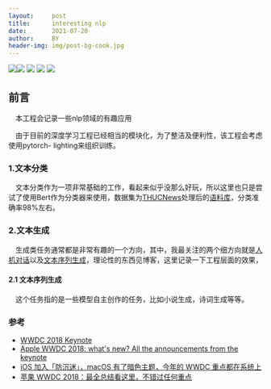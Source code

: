 ```yaml
---
layout:     post
title:      interesting nlp
date:       2021-07-20
author:     BY
header-img: img/post-bg-cook.jpg
---
```


[![](https://img.shields.io/badge/Python->=3.6-blue.svg)](https://www.python.org/)[![](https://img.shields.io/badge/tensorboard-2.4.1-brightgreen.svg)](https://pypi.python.org/pypi/pandas/0.23.0)
[![](https://img.shields.io/badge/transformers-4.8.2-brightgreen.svg)](https://pypi.python.org/pypi/numpy/1.14.3)
[![](https://img.shields.io/badge/pytorchliginting-1.3.8-brightgreen.svg)](https://pypi.python.org/pypi/keras/2.1.6)
[![](https://img.shields.io/badge/pytorch->=1.4-brightgreen.svg)](https://pytorch.org/get-started/locally/)<br>

## 前言

&emsp;本工程会记录一些nlp领域的有趣应用

&emsp;由于目前的深度学习工程已经相当的模块化，为了整洁及便利性，该工程会考虑使用pytorch- lighting来组织训练。

### 1.文本分类

&emsp;文本分类作为一项非常基础的工作，看起来似乎没那么好玩，所以这里也只是尝试了使用Bert作为分类器来使用，数据集为[THUCNews](http://thuctc.thunlp.org/)处理后的[语料库](https://github.com/649453932/Chinese-Text-Classification-Pytorch)，分类准确率98%左右。

### 2.文本生成

&emsp;生成类任务通常都是非常有趣的一个方向，其中，我最关注的两个细方向就是[人机对话](https://onedreame.github.io/2020/08/01/%E5%A4%9A%E8%BD%AE%E5%AF%B9%E8%AF%9D%E6%A8%A1%E5%9E%8B%E6%BC%AB%E6%B8%B8/)以及[文本序列生成](https://onedreame.github.io/2021/03/31/%E6%96%87%E6%9C%AC%E7%94%9F%E6%88%90%E6%96%B9%E6%B3%95%E6%A2%B3%E7%90%86/)，理论性的东西见博客，这里记录一下工程层面的效果，

#### 2.1 文本序列生成

&emsp;这个任务指的是一些模型自主创作的任务，比如小说生成，诗词生成等等。



### 参考

- [WWDC 2018 Keynote](https://developer.apple.com/videos/play/wwdc2018/101/)
- [Apple WWDC 2018: what's new? All the announcements from the keynote](https://www.techradar.com/news/apple-wwdc-2018-keynote)
- [iOS 加入「防沉迷」，macOS 有了暗色主题，今年的 WWDC 重点都在系统上](http://www.ifanr.com/1043270)
- [苹果 WWDC 2018：最全总结看这里，不错过任何重点](https://sspai.com/post/44816)


